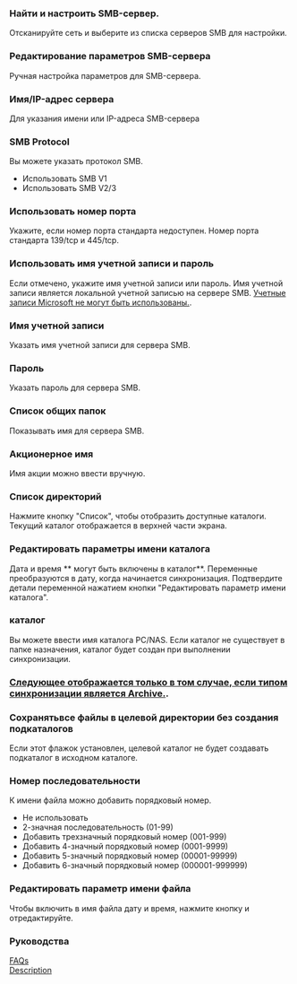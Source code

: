 ### Найти и настроить SMB-сервер.<br>

Отсканируйте сеть и выберите из списка серверов SMB для настройки. <br>

### Редактирование параметров SMB-сервера<br>

Ручная настройка параметров для SMB-сервера. <br>

### Имя/IP-адрес сервера<br>

Для указания имени или IP-адреса SMB-сервера <br>

### SMB Protocol<br>

Вы можете указать протокол SMB.<br>

- Использовать SMB V1<br>
- Использовать SMB V2/3<br>

### Использовать номер порта<br>

Укажите, если номер порта стандарта недоступен. Номер порта стандарта 139/tcp и 445/tcp. <br>

### Использовать имя учетной записи и пароль<br>

Если отмечено, укажите имя учетной записи или пароль. Имя учетной записи является локальной учетной записью на сервере SMB. <span style="цвет: красный;"><u>Учетные записи Microsoft не могут быть использованы.</u></span>. <br>

### Имя учетной записи<br>

Указать имя учетной записи для сервера SMB. <br>

### Пароль<br>

Указать пароль для сервера SMB. <br>

### Список общих папок<br>

Показывать имя для сервера SMB.<br>

### Акционерное имя<br>

Имя акции можно ввести вручную. <br>

### Список директорий<br>

Нажмите кнопку "Список", чтобы отобразить доступные каталоги. Текущий каталог отображается в верхней части экрана.<br>

### Редактировать параметры имени каталога<br>

Дата и время ** могут быть включены в каталог**. Переменные преобразуются в дату, когда начинается синхронизация. Подтвердите детали переменной нажатием кнопки "Редактировать параметр имени каталога". <br>

### каталог<br>

Вы можете ввести имя каталога PC/NAS. Если каталог не существует в папке назначения, каталог будет создан при выполнении синхронизации.<br>

### <u>Следующее отображается только в том случае, если типом синхронизации является Archive.</u>.<br>

### Сохранятьвсе файлы в целевой директории без создания подкаталогов<br>

Если этот флажок установлен, целевой каталог не будет создавать подкаталог в исходном каталоге.<br>

### Номер последовательности<br>

К имени файла можно добавить порядковый номер. <br>

- Не использовать<br>
- 2-значная последовательность (01-99)<br>
- Добавить трехзначный порядковый номер (001-999)<br>
- Добавить 4-значный порядковый номер (0001-9999)<br>
- Добавить 5-значный порядковый номер (00001-99999)<br>
- Добавить 6-значный порядковый номер (000001-999999)<br>

### Редактировать параметр имени файла<br>

Чтобы включить в имя файла дату и время, нажмите кнопку и отредактируйте.<br>

### Руководства<br>
[FAQs](https://sentaroh.github.io/Documents/SMBSync3/SMBSync3_FAQ_EN.htm)<br>
[Description](https://sentaroh.github.io/Documents/SMBSync3/SMBSync3_Desc_EN.htm)<br>
